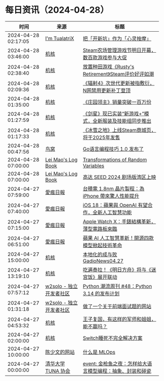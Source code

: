 ﻿# 每日资讯（2024-04-28）

|时间|来源|标题|
|---|---|---|
|2024-04-28 02:17:05|[I'm TualatriX](https://imtx.me/feed/latest/)|[把「开新坑」作为「心灵按摩」](https://imtx.me/blog/starting-new-projects-as-spiritual-massage/)|
|2024-04-28 03:46:00|[机核](https://www.gcores.com/rss)|[Steam农场管理游戏节明日开幕，数百款游戏参与大促](https://www.gcores.com/articles/180988)|
|2024-04-28 02:38:40|[机核](https://www.gcores.com/rss)|[放置种田游戏《Rusty's Retirement》Steam评价好评如潮](https://www.gcores.com/articles/180984)|
|2024-04-28 02:09:36|[机核](https://www.gcores.com/rss)|[《辐射4》次世代更新被指敷衍，N网禁用更新补丁登顶](https://www.gcores.com/articles/180981)|
|2024-04-28 01:35:00|[机核](https://www.gcores.com/rss)|[《庄园领主》销量突破一百万份](https://www.gcores.com/articles/180980)|
|2024-04-28 01:27:59|[机核](https://www.gcores.com/rss)|[《剑星》现已实装“新游戏+”模式，全新服装及技能组同步推出](https://www.gcores.com/articles/180977)|
|2024-04-28 01:17:33|[机核](https://www.gcores.com/rss)|[《冰雪之地》上线Steam商城页，将于2025年发售](https://www.gcores.com/articles/180976)|
|2024-04-28 00:47:56|[鸟窝](https://colobu.com/atom.xml)|[Go语言编程技巧 1.0 发布了](https://colobu.com/2024/04/28/gotips-1-0-is-released/)|
|2024-04-28 07:00:00|[Lei Mao's Log Book](https://leimao.github.io/atom.xml)|[Transformations of Random Variables](https://leimao.github.io/blog/Transformations-Random-Variables/)|
|2024-04-28 07:00:00|[Lei Mao's Log Book](https://leimao.github.io/atom.xml)|[高达 SEED 2024 剧场版湾区上映](https://leimao.github.io/essay/Gundam-SEED-2024%E5%89%A7%E5%9C%BA%E7%89%88-%E6%B9%BE%E5%8C%BA%E4%B8%8A%E6%98%A0/)|
|2024-04-27 07:59:00|[愛瘋日報](http://www.iphonetaiwan.org/feeds/posts/default)|[台積電 1.8nm 晶片製程：為 iPhone 帶來驚人性能提升](https://www.iphonetaiwan.org/2024/04/iphone-18-tsmc-1-8nm-chip.html)|
|2024-04-27 07:40:00|[愛瘋日報](http://www.iphonetaiwan.org/feeds/posts/default)|[iOS 18：蘋果與 OpenAI 有望合作，全新人工智慧功能](https://www.iphonetaiwan.org/2024/04/apple-openai-ios-ipados-18.html)|
|2024-04-27 07:15:00|[愛瘋日報](http://www.iphonetaiwan.org/feeds/posts/default)|[Apple Watch X：手錶結構革新，薄型電路板來臨](https://www.iphonetaiwan.org/2024/04/apple-watch-x-structure-change.html)|
|2024-04-27 06:51:00|[愛瘋日報](http://www.iphonetaiwan.org/feeds/posts/default)|[蘋果 AI 人工智慧革新！開源四款模型掀起技術革命](https://www.iphonetaiwan.org/2024/04/apple-open-source-ai-models.html)|
|2024-04-27 15:00:00|[机核](https://www.gcores.com/rss)|[本地化的成与败 GadioNews04.27](https://www.gcores.com/radios/180594)|
|2024-04-27 13:19:10|[机核](https://www.gcores.com/rss)|[吃遍泰拉！《明日方舟》将与《迷宫饭》展开联动](https://www.gcores.com/articles/180970)|
|2024-04-27 07:57:12|[w2solo - 独立开发者社区](https://w2solo.com/topics/feed)|[Python 潮流周刊 #48：Python 3.14 的发布计划](https://w2solo.com/topics/4586)|
|2024-04-27 01:31:18|[w2solo - 独立开发者社区](https://w2solo.com/topics/feed)|[做了一个关于前端面试题的网站](https://w2solo.com/topics/4585)|
|2024-04-27 04:53:32|[机核](https://www.gcores.com/rss)|[王子复国，有这样的军师和姐姐，能不赢吗？](https://www.gcores.com/articles/180957)|
|2024-04-27 02:00:00|[机核](https://www.gcores.com/rss)|[Switch睡死不完全解决方案](https://www.gcores.com/articles/180951)|
|2024-04-27 10:00:00|[陈少文的网站](https://www.chenshaowen.com/atom.xml)|[什么是 MLOps](https://www.chenshaowen.com/blog/what-is-mlops.html)|
|2024-04-27 00:00:00|[清华大学 TUNA 协会](https://tuna.moe/feed.xml)|[event: 金枪鱼之夜：怎样给大语言模型编程：抽象、封装和碰瓷](https://tuna.moe/event/2024/llm/)|
